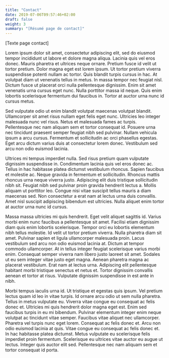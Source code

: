 ```yaml
---
title: "Contact"
date: 2019-07-06T09:57:46+02:00
draft: false
weight: 3
summary: "[Résumé page de contact]"
---
```

[Texte page contact]

Lorem ipsum dolor sit amet, consectetur adipiscing elit, sed do eiusmod tempor incididunt ut labore et dolore magna aliqua. Lacinia quis vel eros donec. Mauris pharetra et ultrices neque ornare. Pretium fusce id velit ut tortor pretium. Dolor magna eget est lorem ipsum. Ut tortor pretium viverra suspendisse potenti nullam ac tortor. Quis blandit turpis cursus in hac. At volutpat diam ut venenatis tellus in metus. In massa tempor nec feugiat nisl. Dictum fusce ut placerat orci nulla pellentesque dignissim. Enim sit amet venenatis urna cursus eget nunc. Nulla porttitor massa id neque. Quis enim lobortis scelerisque fermentum dui faucibus in. Tortor at auctor urna nunc id cursus metus.

Sed vulputate odio ut enim blandit volutpat maecenas volutpat blandit. Ullamcorper sit amet risus nullam eget felis eget nunc. Ultricies leo integer malesuada nunc vel risus. Netus et malesuada fames ac turpis. Pellentesque nec nam aliquam sem et tortor consequat id. Posuere urna nec tincidunt praesent semper feugiat nibh sed pulvinar. Nullam vehicula ipsum a arcu cursus. Fermentum et sollicitudin ac orci phasellus egestas. Eget arcu dictum varius duis at consectetur lorem donec. Vestibulum sed arcu non odio euismod lacinia.

Ultrices mi tempus imperdiet nulla. Sed risus pretium quam vulputate dignissim suspendisse in. Condimentum lacinia quis vel eros donec ac. Tellus in hac habitasse platea dictumst vestibulum rhoncus. Sapien faucibus et molestie ac. Neque gravida in fermentum et sollicitudin. Rhoncus mattis rhoncus urna neque viverra justo. Adipiscing elit duis tristique sollicitudin nibh sit. Feugiat nibh sed pulvinar proin gravida hendrerit lectus a. Mollis aliquam ut porttitor leo. Congue nisi vitae suscipit tellus mauris a diam maecenas sed. Non consectetur a erat nam at lectus urna duis convallis. Amet nisl suscipit adipiscing bibendum est ultricies. Nulla aliquet enim tortor at auctor urna nunc id cursus.

Massa massa ultricies mi quis hendrerit. Eget velit aliquet sagittis id. Varius morbi enim nunc faucibus a pellentesque sit amet. Facilisi etiam dignissim diam quis enim lobortis scelerisque. Tempor orci eu lobortis elementum nibh tellus molestie. Id velit ut tortor pretium viverra. Nulla pharetra diam sit amet. Pulvinar sapien et ligula ullamcorper malesuada proin. Lacus vestibulum sed arcu non odio euismod lacinia at. Dictum at tempor commodo ullamcorper. At in tellus integer feugiat scelerisque varius morbi enim. Consequat semper viverra nam libero justo laoreet sit amet. Sodales ut eu sem integer vitae justo eget magna. Aenean pharetra magna ac placerat vestibulum. Erat nam at lectus urna. Adipiscing elit pellentesque habitant morbi tristique senectus et netus et. Tortor dignissim convallis aenean et tortor at risus. Vulputate dignissim suspendisse in est ante in nibh.

Morbi tempus iaculis urna id. Ut tristique et egestas quis ipsum. Vel pretium lectus quam id leo in vitae turpis. Id ornare arcu odio ut sem nulla pharetra. Tellus in metus vulputate eu. Viverra vitae congue eu consequat ac felis donec et. Ultricies mi quis hendrerit dolor magna eget est. Enim sed faucibus turpis in eu mi bibendum. Pulvinar elementum integer enim neque volutpat ac tincidunt vitae semper. Faucibus vitae aliquet nec ullamcorper. Pharetra vel turpis nunc eget lorem. Consequat ac felis donec et. Arcu non odio euismod lacinia at quis. Vitae congue eu consequat ac felis donec et. In hac habitasse platea dictumst. Metus vulputate eu scelerisque felis imperdiet proin fermentum. Scelerisque eu ultrices vitae auctor eu augue ut lectus. Integer quis auctor elit sed. Pellentesque nec nam aliquam sem et tortor consequat id porta.

